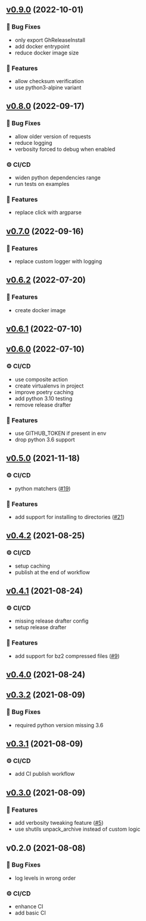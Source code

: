 <a name="v0.9.0"></a>

## [v0.9.0](https://github.com/jooola/gh-release-install/compare/v0.8.0...v0.9.0) (2022-10-01)

### :bug: Bug Fixes

- only export GhReleaseInstall
- add docker entrypoint
- reduce docker image size

### :rocket: Features

- allow checksum verification
- use python3-alpine variant

<a name="v0.8.0"></a>

## [v0.8.0](https://github.com/jooola/gh-release-install/compare/v0.7.0...v0.8.0) (2022-09-17)

### :bug: Bug Fixes

- allow older version of requests
- reduce logging
- verbosity forced to debug when enabled

### :gear: CI/CD

- widen python dependencies range
- run tests on examples

### :rocket: Features

- replace click with argparse

<a name="v0.7.0"></a>

## [v0.7.0](https://github.com/jooola/gh-release-install/compare/v0.6.2...v0.7.0) (2022-09-16)

### :rocket: Features

- replace custom logger with logging

<a name="v0.6.2"></a>

## [v0.6.2](https://github.com/jooola/gh-release-install/compare/v0.6.1...v0.6.2) (2022-07-20)

### :rocket: Features

- create docker image

<a name="v0.6.1"></a>

## [v0.6.1](https://github.com/jooola/gh-release-install/compare/v0.6.0...v0.6.1) (2022-07-10)

<a name="v0.6.0"></a>

## [v0.6.0](https://github.com/jooola/gh-release-install/compare/v0.5.0...v0.6.0) (2022-07-10)

### :gear: CI/CD

- use composite action
- create virtualenvs in project
- improve poetry caching
- add python 3.10 testing
- remove release drafter

### :rocket: Features

- use GITHUB_TOKEN if present in env
- drop python 3.6 support

<a name="v0.5.0"></a>

## [v0.5.0](https://github.com/jooola/gh-release-install/compare/v0.4.2...v0.5.0) (2021-11-18)

### :gear: CI/CD

- python matchers ([#19](https://github.com/jooola/gh-release-install/issues/19))

### :rocket: Features

- add support for installing to directories ([#21](https://github.com/jooola/gh-release-install/issues/21))

<a name="v0.4.2"></a>

## [v0.4.2](https://github.com/jooola/gh-release-install/compare/v0.4.1...v0.4.2) (2021-08-25)

### :gear: CI/CD

- setup caching
- publish at the end of workflow

<a name="v0.4.1"></a>

## [v0.4.1](https://github.com/jooola/gh-release-install/compare/v0.4.0...v0.4.1) (2021-08-24)

### :gear: CI/CD

- missing release drafter config
- setup release drafter

### :rocket: Features

- add support for bz2 compressed files ([#9](https://github.com/jooola/gh-release-install/issues/9))

<a name="v0.4.0"></a>

## [v0.4.0](https://github.com/jooola/gh-release-install/compare/v0.3.2...v0.4.0) (2021-08-24)

<a name="v0.3.2"></a>

## [v0.3.2](https://github.com/jooola/gh-release-install/compare/v0.3.1...v0.3.2) (2021-08-09)

### :bug: Bug Fixes

- required python version missing 3.6

<a name="v0.3.1"></a>

## [v0.3.1](https://github.com/jooola/gh-release-install/compare/v0.3.0...v0.3.1) (2021-08-09)

### :gear: CI/CD

- add CI publish workflow

<a name="v0.3.0"></a>

## [v0.3.0](https://github.com/jooola/gh-release-install/compare/v0.2.0...v0.3.0) (2021-08-09)

### :rocket: Features

- add verbosity tweaking feature ([#5](https://github.com/jooola/gh-release-install/issues/5))
- use shutils unpack_archive instead of custom logic

<a name="v0.2.0"></a>

## v0.2.0 (2021-08-08)

### :bug: Bug Fixes

- log levels in wrong order

### :gear: CI/CD

- enhance CI
- add basic CI
